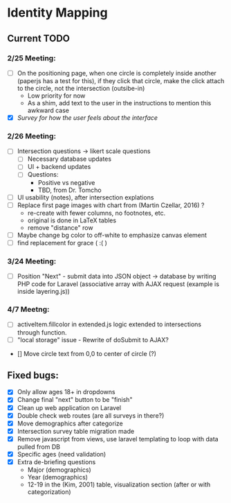 # Identity Mapping

## Current TODO

### 2/25 Meeting:
  - [ ] On the positioning page, when one circle is completely inside another (paperjs has a test for this), if they click that circle, make the click attach to the circle, not the intersection (outsibe-in)
    - Low priority for now
    - As a shim, add text to the user in the instructions to mention this awkward case
  - [x] *Survey for how the user feels about the interface*
  
### 2/26 Meeting:
  - [ ] Intersection questions -> likert scale questions
    - [ ] Necessary database updates
    - [ ] UI + backend updates
    - [ ] Questions:
      - Positive vs negative
      - TBD, from Dr. Tomcho
  - [ ] UI usability (notes), after intersection explations
  - [ ] Replace first page images with chart from (Martin Czellar, 2016) ?
    - re-create with fewer columns, no footnotes, etc.
    - original is done in LaTeX tables
    - remove "distance" row
  - [ ] Maybe change bg color to off-white to emphasize canvas element
  - [ ] find replacement for grace ( :( )
  
### 3/24 Meeting: 
  - [ ] Position "Next" - submit data into JSON object -> database by writing PHP code for Laravel (associative array with AJAX request (example is inside layering.js))
  
### 4/7 Meetng:
  - [ ] activeItem.fillcolor in extended.js logic extended to intersections through function.
  - [ ] "local storage" issue - Rewrite of doSubmit to AJAX?
  - [] Move circle text from 0,0 to center of circle (?)
  
## Fixed bugs:
  - [x] Only allow ages 18+ in dropdowns
  - [x] Change final "next" button to be "finish"
  - [x] Clean up web application on Laravel
  - [x] Double check web routes (are all surveys in there?)
  - [x] Move demographics after categorize
  - [x] Intersection survey table migration made
  - [x] Remove javascript from views, use laravel templating to loop with data pulled from DB
  - [x] Specific ages (need validation)
  - [x] Extra de-briefing questions
    - Major (demographics)
    - Year (demographics)
    - 12-19 in the (Kim, 2001) table, visualization section (after or with categorization)

